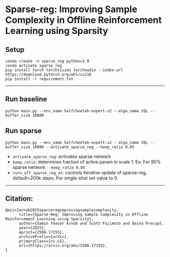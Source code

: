 # Sparse-reg: Improving Sample Complexity in Offline Reinforcement Learning using Sparsity


## Setup
```
conda create -n sparse_reg python=3.9
conda activate sparse_reg
pip install torch torchvision torchaudio --index-url https://download.pytorch.org/whl/cu118
pip install -r requirement.txt
```
---
## Run baseline
`python main.py --env_name halfcheetah-expert-v2 --algo_name IQL --buffer_size 10000`


## Run sparse 
`python main.py --env_name halfcheetah-expert-v2 --algo_name IQL --buffer_size 10000 --activate_sparse_reg --keep_ratio 0.05`
* `activate_sparse_reg`: activates sparse network
* `keep_ratio`: determines fraction of active param in scale 1. Ex: For $95\%$ sparse network `--keep_ratio 0.05`
* `turn_off_sparse_reg_at`: controls iterative update of sparse-reg, default=200k steps. For single-shot set value to 0.

---
## Citation:
```
@misc{arnob2025sparseregimprovingsamplecomplexity,
      title={Sparse-Reg: Improving Sample Complexity in Offline Reinforcement Learning using Sparsity}, 
      author={Samin Yeasar Arnob and Scott Fujimoto and Doina Precup},
      year={2025},
      eprint={2506.17155},
      archivePrefix={arXiv},
      primaryClass={cs.LG},
      url={https://arxiv.org/abs/2506.17155}, 
}
```